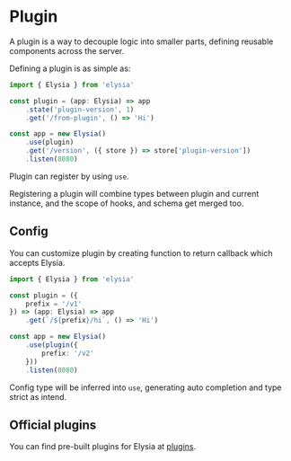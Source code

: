 # Plugin
A plugin is a way to decouple logic into smaller parts, defining reusable components across the server.

Defining a plugin is as simple as:
```typescript
import { Elysia } from 'elysia'

const plugin = (app: Elysia) => app
    .state('plugin-version', 1)
    .get('/from-plugin', () => 'Hi')

const app = new Elysia()
    .use(plugin)
    .get('/version', ({ store }) => store['plugin-version'])
    .listen(8080)
```

Plugin can register by using `use`.

Registering a plugin will combine types between plugin and current instance, and the scope of hooks, and schema get merged too.

## Config
You can customize plugin by creating function to return callback which accepts Elysia.

```typescript
import { Elysia } from 'elysia'

const plugin = ({
    prefix = '/v1'
}) => (app: Elysia) => app
    .get(`/${prefix}/hi`, () => 'Hi')

const app = new Elysia()
    .use(plugin({
        prefix: '/v2'
    }))
    .listen(8080)
```

Config type will be inferred into `use`, generating auto completion and type strict as intend.

## Official plugins
You can find pre-built plugins for Elysia at [plugins](/plugins/plugins).
